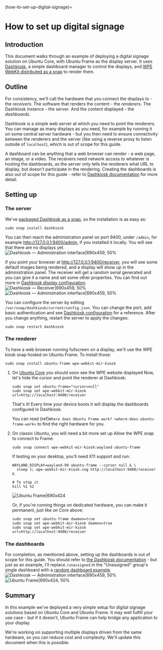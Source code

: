 (how-to-set-up-digital-signage)=

# How to set up digital signage

## Introduction

This document walks through an example of deploying a digital signage solution on Ubuntu Core, with Ubuntu Frame as the display server. It uses [Dashkiosk](https://github.com/vincentbernat/dashkiosk/), a simple dashboard manager to control the displays, and [WPE WebKit distributed as a snap](https://snapcraft.io/wpe-webkit-mir-kiosk) to render them.

## Outline

For consistency, we'll call the hardware that you connect the displays to - the *receivers*. The software that renders the content - the *renderers*. The Dashkiosk instance - the *server*. And the content displayed - the *dashboards*.

Dashkiosk is a simple web server at which you need to point the renderers. You can manage as many displays as you need, for example by running it on some central server hardware - but you then need to ensure connectivity between the renderers and the server (like using a reverse proxy to listen outside of `localhost`), which is out of scope for this guide.

A dashboard can be anything that a web browser can render - a web page, an image, or a video. The receivers need network access to whatever is hosting the dashboards, as the server only tells the renderers what URL to display, but doesn't participate in the rendering. Creating the dashboards is also out of scope for this guide - refer to [Dashkiosk documentation](https://dashkiosk.readthedocs.io/en/latest/usage.html#about-the-dashboards) for more detail.

## Setting up

### The server

We've [packaged Dashkiosk as a snap](https://snapcraft.io/dashkiosk), so the installation is as easy as:

```shell
sudo snap install dashkiosk
```

You can then reach the administration panel on port 9400, under `/admin`, for example http://127.0.0.1:9400/admin, if you installed it locally. You will see that there are no displays yet.
![Dashkiosk — Administration interface|690x459, 50%](19e11d2c3d603e469a7671034952053237329d7a.jpeg)

If you point your browser at http://127.0.0.1:9400/receiver, you will see some default images being rendered, and a display will show up in the administration panel. The receiver will get a random serial generated and you can give it a name and set some other properties. You can find out more in [Dashkiosk display configuration](https://dashkiosk.readthedocs.io/en/latest/usage.html#display-configuration).
![Dashkiosk — Receiver|690x459, 50%](c8cf925121e9eb1f34916771de610660c63b0e43.jpeg)![Dashkiosk — Administration interface|690x459, 50%](86638193ca091efa27d165e405c355ff25791c6c.jpeg)

You can configure the server by editing `/var/snap/dashkiosk/current/config.json`. You can change the port, add basic authentication and see [Dashkiosk configuration](https://dashkiosk.readthedocs.io/en/latest/configuration.html#json-configuration-file) for a reference. After you change anything, restart the server to apply the changes:

```shell
sudo snap restart dashkiosk
```

### The renderer

To have a web browser running fullscreen on a display, we'll use the WPE kiosk snap hosted on Ubuntu Frame. To install those:

```shell
sudo snap install ubuntu-frame wpe-webkit-mir-kiosk
```

1. On [Ubuntu Core](https://ubuntu.com/core) you should soon see the WPE website displayed
   Now, let's hide the cursor and point the renderer at Dashkiosk:

   ```shell
   sudo snap set ubuntu-frame="cursor=null"
   sudo snap set wpe-webkit-mir-kiosk url=http://localhost:9400/receiver
   ```

   That's it! Every time your device boots it will display the dashboards configured in Dashkiosk.

   You can read {ref}`Where does Ubuntu Frame work? <where-does-ubuntu-frame-work>` to find the right hardware for you.

1. On classic Ubuntu, you will need a bit more set up
   Allow the WPE snap to connect to Frame:

   ```shell
   sudo snap connect wpe-webkit-mir-kiosk:wayland ubuntu-frame
   ```

   If testing on your desktop, you'll need X11 support and run:

   ```shell
   WAYLAND_DISPLAY=wayland-99 ubuntu-frame --cursor null & \
     sleep 1; wpe-webkit-mir-kiosk.cog http://localhost:9400/receiver &

   # To stop it
   kill %1 %2
   ```

   ![Ubuntu Frame|690x424](e13a31035914e060847179297786e5dca07dd76b.jpeg)

   Or, if you're running things on dedicated hardware, you can make it permanent, just like on Core above:

   ```shell
   sudo snap set ubuntu-frame daemon=true
   sudo snap set wpe-webkit-mir-kiosk daemon=true
   sudo snap set wpe-webkit-mir-kiosk url=http://localhost:9400/receiver
   ```

### The dashboards

For completion, as mentioned above, setting up the dashboards is out of scope for this guide. You should refer to [the Dashkiosk documentation](https://dashkiosk.readthedocs.io/en/latest/usage.html#about-the-dashboards) - but just as an example, I'll replace `/unassigned` in the "Unassigned" group's single dashboard with a [random dashboard example](https://share.geckoboard.com/dashboards/56R2XOCUMXD5MNV4).
![Dashkiosk — Administration interface|690x459, 50%](2d424ef473cc439f13ca340ccb4a33435f919b9c.png) ![Ubuntu Frame|690x424, 50%](eba003eaff14ecd9adea96e33e7e942ae9d1f0f4.png)

## Summary

In this example we've deployed a very simple setup for digital signage solutions based on Ubuntu Core and Ubuntu Frame. It may well fulfill your use case - but if it doesn't, Ubuntu Frame can help bridge any application to your display.

We're working on supporting multiple displays driven from the same hardware, so you can reduce cost and complexity. We'll update this document when this is possible.
